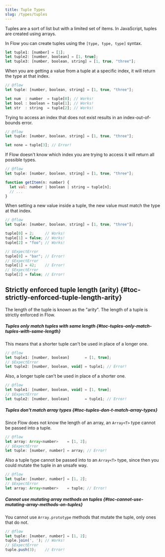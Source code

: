 ```yaml
---
title: Tuple Types
slug: /types/tuples
---
```


Tuples are a sort of list but with a limited set of items. In JavaScript,
tuples are created using arrays.

In Flow you can create tuples using the `[type, type, type]` syntax.

```js flow-check
let tuple1: [number] = [1];
let tuple2: [number, boolean] = [1, true];
let tuple3: [number, boolean, string] = [1, true, "three"];
```

When you are getting a value from a tuple at a specific index, it will return the
type at that index.

```js flow-check
// @flow
let tuple: [number, boolean, string] = [1, true, "three"];

let num  : number  = tuple[0]; // Works!
let bool : boolean = tuple[1]; // Works!
let str  : string  = tuple[2]; // Works!
```

Trying to access an index that does not exist results in an index-out-of-bounds error.

```js flow-check
// @flow
let tuple: [number, boolean, string] = [1, true, "three"];

let none = tuple[3]; // Error!
```

If Flow doesn't know which index you are trying to access it will return all
possible types.

```js flow-check
// @flow
let tuple: [number, boolean, string] = [1, true, "three"];

function getItem(n: number) {
  let val: number | boolean | string = tuple[n];
  // ...
}
```

When setting a new value inside a tuple, the new value must match the type at
that index.

```js flow-check
// @flow
let tuple: [number, boolean, string] = [1, true, "three"];

tuple[0] = 2;     // Works!
tuple[1] = false; // Works!
tuple[2] = "foo"; // Works!

// $ExpectError
tuple[0] = "bar"; // Error!
// $ExpectError
tuple[1] = 42;    // Error!
// $ExpectError
tuple[2] = false; // Error!
```

## Strictly enforced tuple length (arity) {#toc-strictly-enforced-tuple-length-arity}

The length of the tuple is known as the "arity". The length of a tuple is
strictly enforced in Flow.

##### Tuples only match tuples with same length {#toc-tuples-only-match-tuples-with-same-length}

This means that a shorter tuple can't be used in place of a longer one.

```js flow-check
// @flow
let tuple1: [number, boolean]       = [1, true];
// $ExpectError
let tuple2: [number, boolean, void] = tuple1; // Error!
```

Also, a longer tuple can't be used in place of a shorter one.

```js flow-check
// @flow
let tuple1: [number, boolean, void] = [1, true];
// $ExpectError
let tuple2: [number, boolean]       = tuple1; // Error!
```

##### Tuples don't match array types {#toc-tuples-don-t-match-array-types}

Since Flow does not know the length of an array, an `Array<T>` type cannot be
passed into a tuple.

```js flow-check
// @flow
let array: Array<number>    = [1, 2];
// $ExpectError
let tuple: [number, number] = array; // Error!
```

Also a tuple type cannot be passed into to an `Array<T>` type, since then you
could mutate the tuple in an unsafe way.

```js flow-check
// @flow
let tuple: [number, number] = [1, 2];
// $ExpectError
let array: Array<number>    = tuple; // Error!
```

##### Cannot use mutating array methods on tuples {#toc-cannot-use-mutating-array-methods-on-tuples}

You cannot use `Array.prototype` methods that mutate the tuple, only ones that
do not.

```js flow-check
// @flow
let tuple: [number, number] = [1, 2];
tuple.join(', '); // Works!
// $ExpectError
tuple.push(3);    // Error!
```
